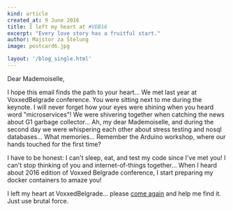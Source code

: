 ```yaml
---
kind: article
created_at: 9 June 2016
title: I left my heart at #VDB16
excerpt: "Every love story has a fruitful start."
author: Majstor za Štelung
image: postcard6.jpg

layout: '/blog_single.html'
---
```


Dear Mademoiselle,

I hope this email finds the path to your heart... We met last year at VoxxedBelgrade conference.
You were sitting next to me during the keynote. I will never forget how your eyes were
shining when you heard word "microservices"! We were shivering together when catching
the news about G1 garbage collector... Ah, my dear Mademoiselle, and during
the second day we were whispering each other about stress testing and nosql databases...
What memories... Remember the Arduino workshop, where our hands touched for the first time?

I have to be honest: I can't sleep, eat, and test my code since I've met you!
I can't stop thinking of you and internet-of-things together...
When I heard about 2016 edition of Voxxed Belgrade conference, I start
preparing my docker containers to amaze you!

I left my heart at VoxxedBelgrade... please [come again](https://belgrade.voxxeddays.com/tickets/)
and help me find it. Just use brutal force.
